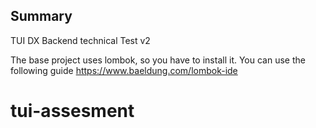 ## Summary

TUI DX Backend technical Test v2

The base project uses lombok, so you have to install it. You can use the following guide https://www.baeldung.com/lombok-ide
# tui-assesment
